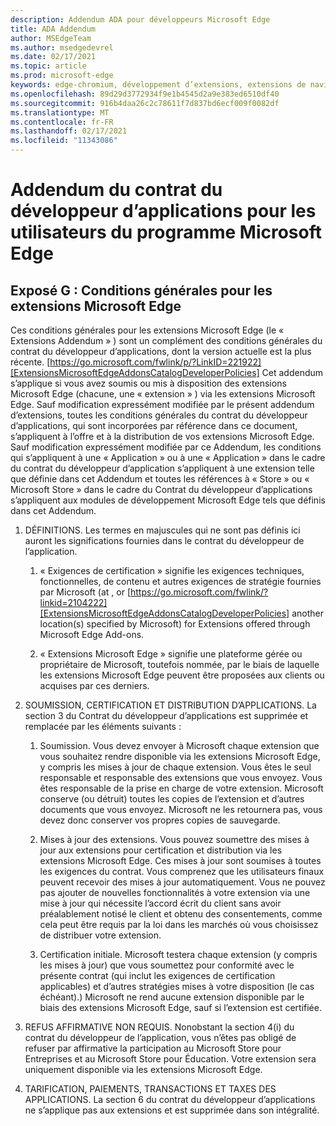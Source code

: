 ```yaml
---
description: Addendum ADA pour développeurs Microsoft Edge
title: ADA Addendum
author: MSEdgeTeam
ms.author: msedgedevrel
ms.date: 02/17/2021
ms.topic: article
ms.prod: microsoft-edge
keywords: edge-chromium, développement d’extensions, extensions de navigateur, addons, centre de partenaires, développeur
ms.openlocfilehash: 89d29d3772934f9e1b4545d2a9e383ed6510df40
ms.sourcegitcommit: 916b4daa26c2c78611f7d837bd6ecf009f0082df
ms.translationtype: MT
ms.contentlocale: fr-FR
ms.lasthandoff: 02/17/2021
ms.locfileid: "11343086"
---
```

# Addendum du contrat du développeur d’applications pour les utilisateurs du programme Microsoft Edge  

## Exposé G : Conditions générales pour les extensions Microsoft Edge  

Ces conditions générales pour les extensions Microsoft Edge \(le « Extensions Addendum » \) sont un complément des conditions générales du contrat du développeur d’applications, dont la version actuelle est la plus récente. [https://go.microsoft.com/fwlink/p/?LinkID=221922][ExtensionsMicrosoftEdgeAddonsCatalogDeveloperPolicies]  Cet addendum s’applique si vous avez soumis ou mis à disposition des extensions Microsoft Edge \(chacune, une « extension » \) via les extensions Microsoft Edge.  Sauf modification expressément modifiée par le présent addendum d’extensions, toutes les conditions générales du contrat du développeur d’applications, qui sont incorporées par référence dans ce document, s’appliquent à l’offre et à la distribution de vos extensions Microsoft Edge.  Sauf modification expressément modifiée par ce Addendum, les conditions qui s’appliquent à une « Application » ou à une « Application » dans le cadre du contrat du développeur d’application s’appliquent à une extension telle que définie dans cet Addendum et toutes les références à « Store » ou « Microsoft Store » dans le cadre du Contrat du développeur d’applications s’appliquent aux modules de développement Microsoft Edge tels que définis dans cet Addendum.  

1.  DÉFINITIONS.  Les termes en majuscules qui ne sont pas définis ici auront les significations fournies dans le contrat du développeur de l’application.  

    1.  « Exigences de certification » signifie les exigences techniques, fonctionnelles, de contenu et autres exigences de stratégie fournies par Microsoft \(at , or [https://go.microsoft.com/fwlink/?linkid=2104222][ExtensionsMicrosoftEdgeAddonsCatalogDeveloperPolicies] another location\(s\) specified by Microsoft\) for Extensions offered through Microsoft Edge Add-ons.  

    1.  « Extensions Microsoft Edge » signifie une plateforme gérée ou propriétaire de Microsoft, toutefois nommée, par le biais de laquelle les extensions Microsoft Edge peuvent être proposées aux clients ou acquises par ces derniers.

1.  SOUMISSION, CERTIFICATION ET DISTRIBUTION D’APPLICATIONS.  La section 3 du Contrat du développeur d’applications est supprimée et remplacée par les éléments suivants :  

    1.  Soumission.  Vous devez envoyer à Microsoft chaque extension que vous souhaitez rendre disponible via les extensions Microsoft Edge, y compris les mises à jour de chaque extension.  Vous êtes le seul responsable et responsable des extensions que vous envoyez.  Vous êtes responsable de la prise en charge de votre extension.  Microsoft conserve \(ou détruit\) toutes les copies de l’extension et d’autres documents que vous envoyez.  Microsoft ne les retournera pas, vous devez donc conserver vos propres copies de sauvegarde.  

    1.  Mises à jour des extensions.  Vous pouvez soumettre des mises à jour aux extensions pour certification et distribution via les extensions Microsoft Edge.  Ces mises à jour sont soumises à toutes les exigences du contrat.  Vous comprenez que les utilisateurs finaux peuvent recevoir des mises à jour automatiquement.  Vous ne pouvez pas ajouter de nouvelles fonctionnalités à votre extension via une mise à jour qui nécessite l’accord écrit du client sans avoir préalablement notisé le client et obtenu des consentements, comme cela peut être requis par la loi dans les marchés où vous choisissez de distribuer votre extension.  

    1.  Certification initiale.  Microsoft testera chaque extension \(y compris les mises à jour\) que vous soumettez pour conformité avec le présente contrat \(qui inclut les exigences de certification applicables\) et d’autres stratégies mises à votre disposition \(le cas échéant).)  Microsoft ne rend aucune extension disponible par le biais des extensions Microsoft Edge, sauf si l’extension est certifiée.  

1.  REFUS AFFIRMATIVE NON REQUIS.  Nonobstant la section 4\(i\) du contrat du développeur de l’application, vous n’êtes pas obligé de refuser par affirmative la participation au Microsoft Store pour Entreprises et au Microsoft Store pour Éducation.  Votre extension sera uniquement disponible via les extensions Microsoft Edge.  

1.  TARIFICATION, PAIEMENTS, TRANSACTIONS ET TAXES DES APPLICATIONS.  La section 6 du contrat du développeur d’applications ne s’applique pas aux extensions et est supprimée dans son intégralité.  

<!-- links -->  

[ExtensionsMicrosoftEdgeAddonsCatalogDeveloperPolicies]: ./developer-policies.md "Les modules de développement Microsoft Edge stockent les stratégies de | Documents Microsoft"  
